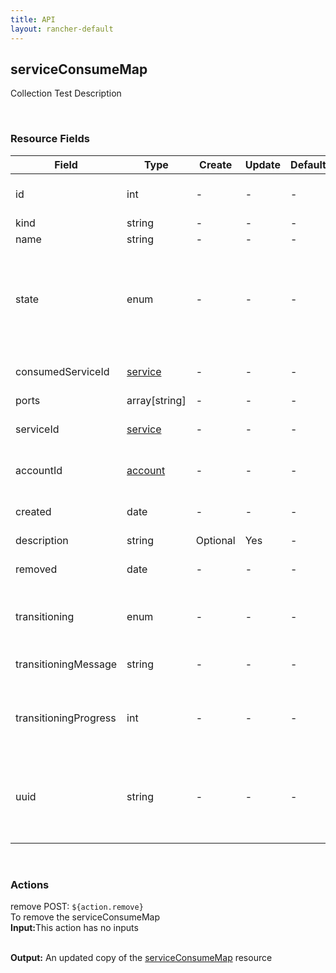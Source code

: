 ```yaml
---
title: API
layout: rancher-default
---
```


## serviceConsumeMap

Collection Test Description

​
### Resource Fields

Field | Type | Create | Update | Default | Notes
---|---|---|---|---|---
id | int | - | - | - | The unique identifier for the serviceConsumeMap
kind | string | - | - | - | 
name | string | - | - | - | 
state | enum | - | - | - | The current state of the serviceConsumeMap. The options are [activating, active, removed, removing, requested, updating-active].
consumedServiceId | [service]({{site.baseurl}}/rancher/api/service/) | - | - | - | The unique identifier of the consumed service
ports | array[string] | - | - | - | 
serviceId | [service]({{site.baseurl}}/rancher/api/service/) | - | - | - | The unique identifier of the associated service
accountId | [account]({{site.baseurl}}/rancher/api/account/) | - | - | - | The unique identifier for the associated account
created | date | - | - | - | The date of when the serviceConsumeMap was created.
description | string | Optional | Yes | - | 
removed | date | - | - | - | The date of when the serviceConsumeMap was removed
transitioning | enum | - | - | - | Whether or not the serviceConsumeMap is in a transitioning state
transitioningMessage | string | - | - | - | The message to show while in a transitioning state
transitioningProgress | int | - | - | - | The percentage remaining in the transitioning process of the serviceConsumeMap
uuid | string | - | - | - | The universally unique identifier for the serviceConsumeMap. This will always be unique across Rancher installations.












​
### Actions

<span class="action">
<span class="header">
remove
<span class="headerright">POST:  <code>${action.remove}</code></span>
</span>
<div class="action-contents">
To remove the serviceConsumeMap
<br>

<span class="input">
<strong>Input:</strong>This action has no inputs
<br>

<br>
</span>

<span class="output"><strong>Output:</strong> An updated copy of the <a href="/rancher/api/serviceConsumeMap/">serviceConsumeMap</a> resource
</span>
</div>
</span>
</span>
</span>

